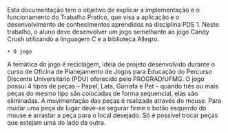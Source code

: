 Esta documentação tem o objetivo de explicar a implementação e o funcionamento do Trabalho Pratico, que visa a aplicação e o desenvolvimento de conhecimentos aprendidos na disciplina PDS 1. Neste trabalho, o aluno deve desenvolver um jogo semelhante ao jogo Candy Crush utilizando a linguagem C e a biblioteca Allegro.

    • O jogo
A temática do jogo é reciclagem, ideia de projeto desenvolvido durante o curso de Oficina de Planejamento de Jogos para Educação do Percurso Discente Universitário (PDU) oferecido pelo PROGRAD/UFMG.
O jogo possui 4 tipos de peças – Papel, Lata, Garrafa e Pet – quando três ou mais peças do mesmo tipo são colocadas de forma sequencial, elas são eliminadas.
A movimentação das peças é realizada através do mouse. Para mudar uma peça de lugar deve-se segurar firme o botão esquerdo do mouse e arrastar a peça para o local desejado. Só é possível trocar peças que estejam uma do lado da outra.
